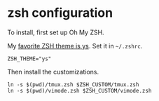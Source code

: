 # zsh configuration

To install, first set up Oh My ZSH.

My [favorite ZSH theme is ys](http://blog.ysmood.org/my-ys-terminal-theme/). Set
it in `~/.zshrc`.

```
ZSH_THEME="ys"
```

Then install the customizations.

```
ln -s $(pwd)/tmux.zsh $ZSH_CUSTOM/tmux.zsh
ln -s $(pwd)/vimode.zsh $ZSH_CUSTOM/vimode.zsh
```

